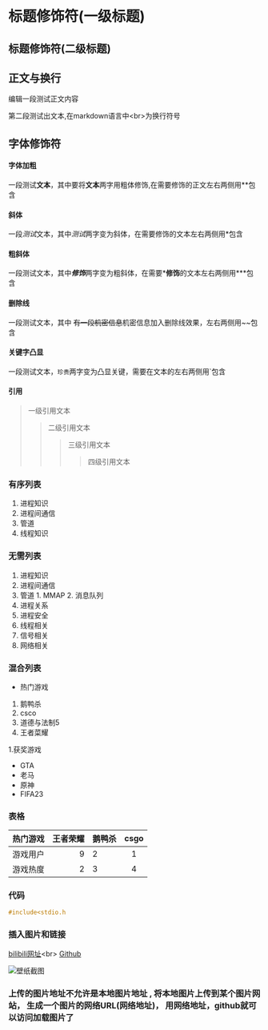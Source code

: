 # 标题修饰符(一级标题)
## 标题修饰符(二级标题)

## 正文与换行

编辑一段测试正文内容<br>

第二段测试出文本,在markdown语言中\<br\>为换行符号

## 字体修饰符

#### 字体加粗

一段测试**文本**，其中要将**文本**两字用粗体修饰,在需要修饰的正文左右两侧用\*\*包含<br>

#### 斜体

一段*测试*文本，其中*测试*两字变为斜体，在需要修饰的文本左右两侧用\*包含<br>

#### 粗斜体

一段测试文本，其中***修饰***两字变为粗斜体，在需要***修饰**的文本左右两侧用\*\*\*包含

#### 删除线

一段测试文本，其中 ~~有一段机密信息~~机密信息加入删除线效果，左右两侧用\~\~包含

#### 关键字凸显

一段测试文本，`珍贵`两字变为凸显关键，需要在文本的左右两侧用\`包含

#### 引用

>一级引用文本
>>二级引用文本
>>>三级引用文本
>>>>四级引用文本

### 有序列表
1. 进程知识
  1.  进程间通信
  2.  管道
2. 线程知识

### 无需列表

1. 进程知识
  1. 进程间通信
  2. 管道
    1. MMAP
    2. 消息队列
  3. 进程关系
  4. 进程安全
2. 线程相关
3. 信号相关
4. 网络相关

### 混合列表

*  热门游戏
 1. 鹅鸭杀
 2. csco
 3. 道德与法制5
 4. 王者菜耀

1.获奖游戏
 * GTA
 * 老马
 * 原神
 * FIFA23

### 表格

热门游戏|王者荣耀|鹅鸭杀|csgo
--|--:|--|:--:
游戏用户|9|2|1
游戏热度|2|3|4

### 代码
```c
#include<stdio.h
```



### 插入图片和链接

[bilibili网址](https://www.bilibili.com"滚")<br>
[Github](https://github.com "蛋")

![壁纸截图](https://i.328888.xyz/2023/01/15/2mnOV.jpeg"第一二课笔记")

### 上传的图片地址不允许是本地图片地址 , 将本地图片上传到某个图片网站， 生成一个图片的网络URL(网络地址)， 用网络地址，github就可以访问加载图片了


